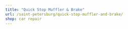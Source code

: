 ```yaml
---
title: "Quick Stop Muffler & Brake"
url: /saint-petersburg/quick-stop-muffler-and-brake/
shop: car repair
---
```

